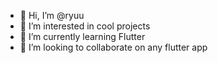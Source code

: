 - 👋 Hi, I’m @ryuu
- 👀 I’m interested in cool projects
- 🌱 I’m currently learning Flutter
- 💞️ I’m looking to collaborate on any flutter app

<!---
ryuunosuke-akasaka/ryuunosuke-akasaka is a ✨ special ✨ repository because its `README.md` (this file) appears on your GitHub profile.
You can click the Preview link to take a look at your changes.
--->
